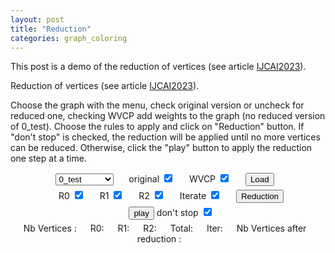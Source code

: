 ```yaml
---
layout: post
title: "Reduction"
categories: graph_coloring
---
```


This post is a demo of the reduction of vertices (see article <a href="https://cyril-grelier.github.io/publications/#IJCAI2023" target="_blank">IJCAI2023</a>).

<style>
.svg_red {
  /* border: 1px solid black; */
  width: 600px;
  height: 600px;
}

.div_red {
  display: flex; /* Affiche les éléments du formulaire en ligne */
  flex-direction: column;
  align-items: center; /* Centre les éléments verticalement */
}

.form_elem {
  margin-right: 10px;
  width: 100%;
  display: inline-block;
  text-align: center;
}

.label_red,
.button_red {
  margin: 0 0 5px 20px;
}

.path {
  stroke-dasharray: 5;
  animation: dash 20s infinite linear;
}

@keyframes dash {
  to {
    stroke-dashoffset: 1000;
  }
}

.span_red {
  margin-right: 18px;
}
</style>

<p>Reduction of vertices (see article <a href="https://cyril-grelier.github.io/publications/#IJCAI2023" target="_blank">IJCAI2023</a>).</p>
<p>Choose the graph with the menu, check original version or uncheck for reduced one, checking WVCP add weights to the graph (no reduced version of 0_test).
Choose the rules to apply and click on "Reduction" button. If "don't stop" is checked, the reduction will be applied until no more vertices can be reduced. Otherwise, click the "play" button to apply the reduction one step at a time.</p>

<div class="div_red">
    <div class="form_elem div_red">
        <select id="graph-select" onchange="loadFileContent()">
            <option value="0_test">0_test</option>
            <option value="miles250">miles250</option>
            <option value="p29">p29</option>
            <option value="p31">p31</option>
            <option value="GEOM80">GEOM80</option>
            <option value="miles1000">miles1000</option>
            <option value="miles1500">miles1500</option>
            <option value="GEOM50">GEOM50</option>
            <option value="GEOM100">GEOM100</option>
            <option value="GEOM40a">GEOM40a</option>
            <option value="GEOM110">GEOM110</option>
            <option value="GEOM50a">GEOM50a</option>
            <option value="GEOM40">GEOM40</option>
            <option value="GEOM60">GEOM60</option>
            <option value="GEOM90b">GEOM90b</option>
            <option value="GEOM30">GEOM30</option>
            <option value="GEOM110b">GEOM110b</option>
            <option value="GEOM120">GEOM120</option>
            <option value="p32">p32</option>
            <option value="GEOM70a">GEOM70a</option>
            <option value="GEOM90">GEOM90</option>
            <option value="GEOM60a">GEOM60a</option>
            <option value="GEOM70b">GEOM70b</option>
            <option value="GEOM20a">GEOM20a</option>
            <option value="GEOM20">GEOM20</option>
            <option value="GEOM40b">GEOM40b</option>
            <option value="GEOM50b">GEOM50b</option>
            <option value="GEOM100b">GEOM100b</option>
            <option value="GEOM60b">GEOM60b</option>
            <option value="GEOM30a">GEOM30a</option>
            <option value="GEOM80b">GEOM80b</option>
            <option value="GEOM120b">GEOM120b</option>
            <option value="GEOM80a">GEOM80a</option>
            <option value="R50_1g">R50_1g</option>
            <option value="R50_1gb">R50_1gb</option>
            <option value="GEOM70">GEOM70</option>
            <option value="p36">p36</option>
            <option value="GEOM20b">GEOM20b</option>
            <option value="p28">p28</option>
            <option value="GEOM30b">GEOM30b</option>
            <option value="p26">p26</option>
            <option value="GEOM90a">GEOM90a</option>
            <option value="p24">p24</option>
            <option value="p25">p25</option>
            <option value="p35">p35</option>
            <option value="p42">p42</option>
            <option value="r07">r07</option>
            <option value="p33">p33</option>
            <option value="p40">p40</option>
            <option value="p38">p38</option>
            <option value="R100_1g">R100_1g</option>
            <option value="r16">r16</option>
            <option value="p21">p21</option>
            <option value="R75_1g">R75_1g</option>
            <option value="R75_1gb">R75_1gb</option>
            <option value="GEOM100a">GEOM100a</option>
            <option value="R100_1gb">R100_1gb</option>
            <option value="p41">p41</option>
            <option value="GEOM120a">GEOM120a</option>
            <option value="r09">r09</option>
            <option value="r05">r05</option>
            <option value="r06">r06</option>
            <option value="r10">r10</option>
            <!--
    <option value="1-FullIns_3">1-FullIns_3</option>
    <option value="1-FullIns_4">1-FullIns_4</option>
    <option value="1-FullIns_5">1-FullIns_5</option>
    <option value="1-Insertions_4">1-Insertions_4</option>
    <option value="1-Insertions_5">1-Insertions_5</option>
    <option value="1-Insertions_6">1-Insertions_6</option>
    <option value="2-FullIns_3">2-FullIns_3</option>
    <option value="2-FullIns_4">2-FullIns_4</option>
    <option value="2-FullIns_5">2-FullIns_5</option>
    <option value="2-Insertions_3">2-Insertions_3</option>
    <option value="2-Insertions_4">2-Insertions_4</option>
    <option value="2-Insertions_5">2-Insertions_5</option>
    <option value="3-FullIns_3">3-FullIns_3</option>
    <option value="3-FullIns_4">3-FullIns_4</option>
    <option value="3-FullIns_5">3-FullIns_5</option>
    <option value="3-Insertions_3">3-Insertions_3</option>
    <option value="3-Insertions_4">3-Insertions_4</option>
    <option value="3-Insertions_5">3-Insertions_5</option>
    <option value="4-FullIns_3">4-FullIns_3</option>
    <option value="4-FullIns_4">4-FullIns_4</option>
    <option value="4-FullIns_5">4-FullIns_5</option>
    <option value="4-Insertions_3">4-Insertions_3</option>
    <option value="4-Insertions_4">4-Insertions_4</option>
    <option value="5-FullIns_3">5-FullIns_3</option>
    <option value="5-FullIns_4">5-FullIns_4</option>
    <option value="abb313GPIA">abb313GPIA</option>
    <option value="anna">anna</option>
    <option value="ash331GPIA">ash331GPIA</option>
    <option value="ash608GPIA">ash608GPIA</option>
    <option value="ash958GPIA">ash958GPIA</option>
    <option value="C2000.5">C2000.5</option>
    <option value="C2000.9">C2000.9</option>
    <option value="C4000.5">C4000.5</option>
    <option value="david">david</option>
    <option value="DSJC1000.1">DSJC1000.1</option>
    <option value="DSJC1000.5">DSJC1000.5</option>
    <option value="DSJC1000.9">DSJC1000.9</option>
    <option value="DSJC125.1">DSJC125.1</option>
    <option value="DSJC125.1gb">DSJC125.1gb</option>
    <option value="DSJC125.1g">DSJC125.1g</option>
    <option value="DSJC125.5">DSJC125.5</option>
    <option value="DSJC125.5gb">DSJC125.5gb</option>
    <option value="DSJC125.5g">DSJC125.5g</option>
    <option value="DSJC125.9">DSJC125.9</option>
    <option value="DSJC125.9gb">DSJC125.9gb</option>
    <option value="DSJC125.9g">DSJC125.9g</option>
    <option value="DSJC250.1">DSJC250.1</option>
    <option value="DSJC250.5">DSJC250.5</option>
    <option value="DSJC250.9">DSJC250.9</option>
    <option value="DSJC500.1">DSJC500.1</option>
    <option value="DSJC500.5">DSJC500.5</option>
    <option value="DSJC500.9">DSJC500.9</option>
    <option value="DSJR500.1c">DSJR500.1c</option>
    <option value="DSJR500.1">DSJR500.1</option>
    <option value="DSJR500.5">DSJR500.5</option>
    <option value="flat1000_50_0">flat1000_50_0</option>
    <option value="flat1000_60_0">flat1000_60_0</option>
    <option value="flat1000_76_0">flat1000_76_0</option>
    <option value="flat300_20_0">flat300_20_0</option>
    <option value="flat300_26_0">flat300_26_0</option>
    <option value="flat300_28_0">flat300_28_0</option>
    <option value="fpsol2.i.1">fpsol2.i.1</option>
    <option value="fpsol2.i.2">fpsol2.i.2</option>
    <option value="fpsol2.i.3">fpsol2.i.3</option>
    <option value="games120">games120</option>
    <option value="GEOM100a">GEOM100a</option>
    <option value="GEOM100b">GEOM100b</option>
    <option value="GEOM100">GEOM100</option>
    <option value="GEOM110a">GEOM110a</option>
    <option value="GEOM110b">GEOM110b</option>
    <option value="GEOM110">GEOM110</option>
    <option value="GEOM120a">GEOM120a</option>
    <option value="GEOM120b">GEOM120b</option>
    <option value="GEOM120">GEOM120</option> -->
            <!-- <option value="GEOM20a">GEOM20a</option>
            <option value="GEOM20b">GEOM20b</option>
            <option value="GEOM20">GEOM20</option>
            <option value="GEOM30a">GEOM30a</option>
            <option value="GEOM30b">GEOM30b</option>
            <option value="GEOM30">GEOM30</option>
            <option value="GEOM40a">GEOM40a</option>
            <option value="GEOM40b">GEOM40b</option>
            <option value="GEOM40">GEOM40</option> -->
            <!-- <option value="GEOM50a">GEOM50a</option>
    <option value="GEOM50b">GEOM50b</option>
    <option value="GEOM50">GEOM50</option>
    <option value="GEOM60a">GEOM60a</option>
    <option value="GEOM60b">GEOM60b</option>
    <option value="GEOM60">GEOM60</option>
    <option value="GEOM70a">GEOM70a</option>
    <option value="GEOM70b">GEOM70b</option>
    <option value="GEOM70">GEOM70</option>
    <option value="GEOM80a">GEOM80a</option>
    <option value="GEOM80b">GEOM80b</option>
    <option value="GEOM80">GEOM80</option>
    <option value="GEOM90a">GEOM90a</option>
    <option value="GEOM90b">GEOM90b</option>
    <option value="GEOM90">GEOM90</option>
    <option value="homer">homer</option>
    <option value="huck">huck</option>
    <option value="inithx.i.1">inithx.i.1</option>
    <option value="inithx.i.2">inithx.i.2</option>
    <option value="inithx.i.3">inithx.i.3</option>
    <option value="jean">jean</option>
    <option value="latin_square_10">latin_square_10</option>
    <option value="le450_15a">le450_15a</option>
    <option value="le450_15b">le450_15b</option>
    <option value="le450_15c">le450_15c</option>
    <option value="le450_15d">le450_15d</option>
    <option value="le450_25a">le450_25a</option>
    <option value="le450_25b">le450_25b</option>
    <option value="le450_25c">le450_25c</option>
    <option value="le450_25d">le450_25d</option>
    <option value="le450_5a">le450_5a</option>
    <option value="le450_5b">le450_5b</option>
    <option value="le450_5c">le450_5c</option>
    <option value="le450_5d">le450_5d</option>
    <option value="miles1000">miles1000</option>
    <option value="miles1500">miles1500</option>
    <option value="miles250">miles250</option>
    <option value="miles500">miles500</option>
    <option value="miles750">miles750</option>
    <option value="mug100_1">mug100_1</option>
    <option value="mug100_25">mug100_25</option>
    <option value="mug88_1">mug88_1</option>
    <option value="mug88_25">mug88_25</option>
    <option value="mulsol.i.1">mulsol.i.1</option>
    <option value="mulsol.i.2">mulsol.i.2</option>
    <option value="mulsol.i.3">mulsol.i.3</option>
    <option value="mulsol.i.4">mulsol.i.4</option>
    <option value="mulsol.i.5">mulsol.i.5</option>
    <option value="myciel3">myciel3</option>
    <option value="myciel4">myciel4</option>
    <option value="myciel5">myciel5</option>
    <option value="myciel5gb">myciel5gb</option>
    <option value="myciel5g">myciel5g</option>
    <option value="myciel6">myciel6</option>
    <option value="myciel6gb">myciel6gb</option>
    <option value="myciel6g">myciel6g</option>
    <option value="myciel7">myciel7</option>
    <option value="myciel7gb">myciel7gb</option>
    <option value="myciel7g">myciel7g</option>
    <option value="p06">p06</option>
    <option value="p07">p07</option>
    <option value="p08">p08</option>
    <option value="p09">p09</option>
    <option value="p10">p10</option>
    <option value="p29">p29</option>
    <option value="p11">p11</option>
    <option value="p12">p12</option>
    <option value="p13">p13</option>
    <option value="p14">p14</option>
    <option value="p15">p15</option>
    <option value="p16">p16</option>
    <option value="p17">p17</option>
    <option value="p18">p18</option>
    <option value="p19">p19</option>
    <option value="p20">p20</option>
    <option value="p21">p21</option>
    <option value="p22">p22</option>
    <option value="p23">p23</option>
    <option value="p24">p24</option>
    <option value="p25">p25</option>
    <option value="p26">p26</option>
    <option value="p27">p27</option>
    <option value="p28">p28</option>
    <option value="p29">p29</option>
    <option value="p30">p30</option>
    <option value="p31">p31</option>
    <option value="p32">p32</option>
    <option value="p33">p33</option>
    <option value="p34">p34</option>
    <option value="p35">p35</option>
    <option value="p36">p36</option>
    <option value="p38">p38</option>
    <option value="p40">p40</option>
    <option value="p41">p41</option>
    <option value="p42">p42</option>
    <option value="qg.order100">qg.order100</option>
    <option value="qg.order30">qg.order30</option>
    <option value="qg.order40">qg.order40</option>
    <option value="qg.order60">qg.order60</option>
    <option value="queen10_10">queen10_10</option>
    <option value="queen10_10gb">queen10_10gb</option>
    <option value="queen10_10g">queen10_10g</option>
    <option value="queen11_11">queen11_11</option>
    <option value="queen11_11gb">queen11_11gb</option>
    <option value="queen11_11g">queen11_11g</option>
    <option value="queen12_12">queen12_12</option>
    <option value="queen12_12gb">queen12_12gb</option>
    <option value="queen12_12g">queen12_12g</option>
    <option value="queen13_13">queen13_13</option>
    <option value="queen14_14">queen14_14</option>
    <option value="queen15_15">queen15_15</option>
    <option value="queen16_16">queen16_16</option>
    <option value="queen5_5">queen5_5</option>
    <option value="queen6_6">queen6_6</option>
    <option value="queen7_7">queen7_7</option>
    <option value="queen8_12">queen8_12</option>
    <option value="queen8_8">queen8_8</option>
    <option value="queen8_8gb">queen8_8gb</option>
    <option value="queen8_8g">queen8_8g</option>
    <option value="queen9_9">queen9_9</option>
    <option value="queen9_9gb">queen9_9gb</option>
    <option value="queen9_9g">queen9_9g</option>
    <option value="r01">r01</option>
    <option value="r02">r02</option>
    <option value="r03">r03</option>
    <option value="r04">r04</option>
    <option value="r05">r05</option>
    <option value="r06">r06</option>
    <option value="r07">r07</option>
    <option value="r08">r08</option>
    <option value="r09">r09</option>
    <option value="r1000.1c">r1000.1c</option>
    <option value="r1000.1">r1000.1</option>
    <option value="r1000.5">r1000.5</option>
    <option value="R100_1gb">R100_1gb</option>
    <option value="R100_1g">R100_1g</option>
    <option value="R100_5gb">R100_5gb</option>
    <option value="R100_5g">R100_5g</option>
    <option value="R100_9gb">R100_9gb</option>
    <option value="R100_9g">R100_9g</option>
    <option value="r10">r10</option>
    <option value="r11">r11</option>
    <option value="r125.1c">r125.1c</option>
    <option value="r125.1">r125.1</option>
    <option value="r125.5">r125.5</option>
    <option value="r12">r12</option>
    <option value="r13">r13</option>
    <option value="r14">r14</option>
    <option value="r15">r15</option>
    <option value="r16">r16</option>
    <option value="r17">r17</option>
    <option value="r18">r18</option>
    <option value="r19">r19</option>
    <option value="r20">r20</option>
    <option value="r21">r21</option>
    <option value="r22">r22</option>
    <option value="r23">r23</option>
    <option value="r24">r24</option>
    <option value="r250.1c">r250.1c</option>
    <option value="r250.1">r250.1</option>
    <option value="r250.5">r250.5</option>
    <option value="r25">r25</option>
    <option value="r26">r26</option>
    <option value="r27">r27</option>
    <option value="r28">r28</option>
    <option value="r29">r29</option>
    <option value="r30">r30</option>
    <option value="R50_1gb">R50_1gb</option>
    <option value="R50_1g">R50_1g</option>
    <option value="R50_5gb">R50_5gb</option>
    <option value="R50_5g">R50_5g</option>
    <option value="R50_9gb">R50_9gb</option>
    <option value="R50_9g">R50_9g</option>
    <option value="R75_1gb">R75_1gb</option>
    <option value="R75_1g">R75_1g</option>
    <option value="R75_5gb">R75_5gb</option>
    <option value="R75_5g">R75_5g</option>
    <option value="R75_9gb">R75_9gb</option>
    <option value="R75_9g">R75_9g</option>
    <option value="school1">school1</option>
    <option value="school1_nsh">school1_nsh</option>
    <option value="wap01a">wap01a</option>
    <option value="wap02a">wap02a</option>
    <option value="wap03a">wap03a</option>
    <option value="wap04a">wap04a</option>
    <option value="wap05a">wap05a</option>
    <option value="wap06a">wap06a</option>
    <option value="wap07a">wap07a</option>
    <option value="wap08a">wap08a</option>
    <option value="will199GPIA">will199GPIA</option>
    <option value="zeroin.i.1">zeroin.i.1</option>
    <option value="zeroin.i.2">zeroin.i.2</option>
    <option value="zeroin.i.3">zeroin.i.3</option>
-->
        </select>
        <label class="label_red"> original <input type="checkbox" name="original" id="cb-original" onchange="loadFileContent()" checked></label>
        <label class="label_red"> WVCP <input type="checkbox" name="weights" id="cb-weights" onchange="loadFileContent()" checked></label>
        <button class="button_red" id="processButton" onclick="loadGraph()">Load</button>
    </div>
    <div class="form_elem div_red">
        <label class="label_red"> R0 <input type="checkbox" name="R0" id="cb-r0" checked></label>
        <label class="label_red"> R1 <input type="checkbox" name="R1" id="cb-r1" checked></label>
        <label class="label_red"> R2 <input type="checkbox" name="R2" id="cb-r2" checked></label>
        <label class="label_red"> Iterate <input type="checkbox" name="iter" id="cb-iter" checked></label>
        <button class="button_red" id="reduction" onclick="reduction()">Reduction</button>
    </div>
    <div class="form_elem div_red">
        <button class="button_red" id="play">play</button>
        <label> don't stop <input type="checkbox" name="dont_stop" id="cb-dont_stop" checked></label>
    </div>
    <div class="form_elem div_red">
        Nb Vertices : <span class="span_red" id="nb_vertices"></span> R0: <span class="span_red" id="r0"></span> R1: <span class="span_red" id="r1"></span> R2: <span class="span_red" id="r2"></span> Total: <span class="span_red" id="total"></span> Iter: <span class="span_red" id="iter"></span> Nb Vertices after reduction : <span class="span_red" id="nb_vertices_red"></span>
    </div>
</div>
<div class="div_red">
    <svg class="svg_red" id="graph-container"></svg>
    <span id="span_info_red"></span>
</div>

<script src="../../../../scripts/reduction.js"></script>
